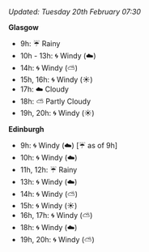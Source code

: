 *Updated: Tuesday 20th February 07:30*

**Glasgow**

* 9h: :umbrella: Rainy
* 10h - 13h: :cyclone: Windy (:cloud:)
* 14h: :cyclone: Windy (:partly_sunny:)
* 15h, 16h: :cyclone: Windy (:sunny:)
* 17h: :cloud: Cloudy
* 18h: :partly_sunny: Partly Cloudy
* 19h, 20h: :cyclone: Windy (:sunny:)

**Edinburgh**

* 9h: :cyclone: Windy (:cloud:) [:umbrella: as of 9h]
* 10h: :cyclone: Windy (:cloud:)
* 11h, 12h: :umbrella: Rainy
* 13h: :cyclone: Windy (:cloud:)
* 14h: :cyclone: Windy (:partly_sunny:)
* 15h: :cyclone: Windy (:sunny:)
* 16h, 17h: :cyclone: Windy (:partly_sunny:)
* 18h: :cyclone: Windy (:cloud:)
* 19h, 20h: :cyclone: Windy (:partly_sunny:)
